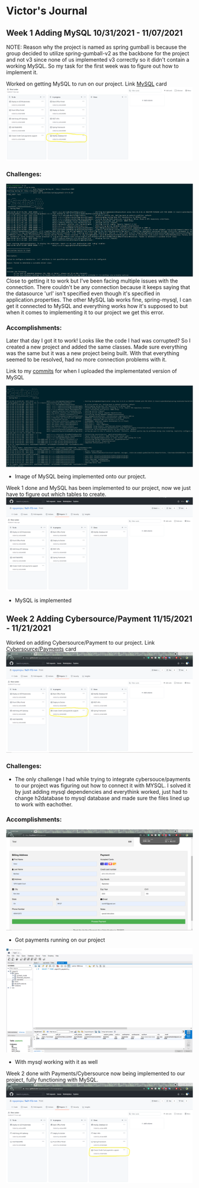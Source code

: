 # Victor's Journal
## Week 1 Adding MySQL 10/31/2021 - 11/07/2021
NOTE: Reason why the project is named as spring gumball is because the group decided to utilize spring-gumball-v2 as the backbone for the project and not v3 since none of us implemented v3 correctly so it didn't contain a working MySQL. So my task for the first week was to figure out how to implement it.

Worked on getting MySQL to run on our project. Link [MySQL](https://github.com/nguyensjsu/fa21-172-rvn/projects/1#card-72179787) card
![images](https://github.com/nguyensjsu/fa21-172-rvn/blob/main/Journals/images/vm1.png)

### Challenges:
![images](https://github.com/nguyensjsu/fa21-172-rvn/blob/main/Journals/images/vm2.png)
Close to getting it to work but I've been facing multiple issues with the connection.
There couldn't be any connection because it keeps saying that the datasource 'url' isn't specified even though it's specified in application.properties. The other MySQL lab works fine, spring-mysql, I can get it connected to MySQL and everything works how it's supposed to but when it comes to implementing it to our project we get this error.

### Accomplishments:
Later that day I got it to work!
Looks like the code I had was corrupted? So I created a new project and added the same classes. Made sure everything was the same but it was a new project being built. With that everything seemed to be resolved, had no more connection problems with it.

Link to my [commits](https://github.com/nguyensjsu/fa21-172-rvn/commit/b9b0570e1b30b193d5a6d690436c4ef4c0645857) for when I uploaded the implementated version of MySQL

![images](https://github.com/nguyensjsu/fa21-172-rvn/blob/main/Journals/images/vm3.png)
- Image of MySQL being implemented onto our project.

Week 1 done and MySQL has been implemented to our project, now we just have to figure out which tables to create.
![images](https://github.com/nguyensjsu/fa21-172-rvn/blob/main/Journals/images/vm4.png)
- MySQL is implemented

## Week 2 Adding Cybersource/Payment 11/15/2021 - 11/21/2021

Worked on adding Cybersource/Payment to our project. Link [Cybersource/Payments](https://github.com/nguyensjsu/fa21-172-rvn/projects/1#card-72179587) card
![images](https://github.com/nguyensjsu/fa21-172-rvn/blob/main/Journals/images/vm5.png)


### Challenges:
- The only challenge I had while trying to integrate cybersouce/payments to our project was figuring out how to connect it with MYSQL. I solved it by just adding mysql dependencies and everythink worked, just had to change h2database to mysql database and made sure the files lined up to work with eachother.


### Accomplishments:
![images](https://github.com/nguyensjsu/fa21-172-rvn/blob/main/Journals/images/vm7.png)
- Got payments running on our project

![images](https://github.com/nguyensjsu/fa21-172-rvn/blob/main/Journals/images/vm8.png)
- With mysql working with it as well

Week 2 done with Payments/Cybersource now being implemented to our project, fully functioning with MySQL.
![images](https://github.com/nguyensjsu/fa21-172-rvn/blob/main/Journals/images/vm6.png)

